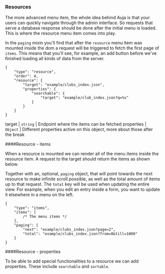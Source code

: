 <h3 id="resources" class="anchor">Resources</h3>

The more advanced menu item, the whole idea behind Auja is that your users can quickly navigate through the admin interface.
So requests that serve a database response should be done after the initial menu is loaded. This is where the resource menu item comes into play.

In the `paging` mixin you'll find that after the `resource` menu item was mounted inside the dom a request will be triggered to fetch the first
page of `items`. This means that you'll see, for example, an add button before we've finished loading all kinds of data from the server.

	{
        "type": "resource",
        "order": 4,
        "resource": {
            "target": "example/clubs_index.json",
            "properties": {
                "searchable": {
                    "target": "example/club_index.json?q=%s"
                }
            }
        }
    }

target | `string` | Endpoint where the items can be fetched
properties | `Object` | Different properties active on this object, more about those after the break

####Resource - items

When a resource is mounted we can render all of the menu items inside the resource item. A request to the target should return the items as shown below.

Together with an, optional, `paging` object, that will point towards the next resource to make infinite scroll possible, as well as the total amount of items
up to that request. The `total` key will be used when updating the entire view. For example, when you edit an entry inside a form, you want to update it elsewhere in a
menu on the left.

	{
	    "type": "items",
	    "items": [
			/* The menu items */
	    ],
	    "paging": {
	        "next": "example/clubs_index.json?page=2",
	        "total": "example/clubs_index.json?from=0&till=1000"
	    }
	}

####Resource - properties

To be able to add special functionalities to a resource we can add properties. These include `searchable` and `sortable`.